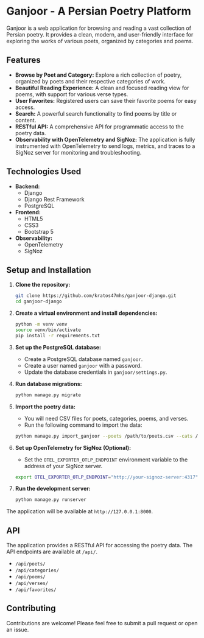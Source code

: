 # Ganjoor - A Persian Poetry Platform

Ganjoor is a web application for browsing and reading a vast collection of Persian poetry. It provides a clean, modern, and user-friendly interface for exploring the works of various poets, organized by categories and poems.

## Features

*   **Browse by Poet and Category:** Explore a rich collection of poetry, organized by poets and their respective categories of work.
*   **Beautiful Reading Experience:** A clean and focused reading view for poems, with support for various verse types.
*   **User Favorites:** Registered users can save their favorite poems for easy access.
*   **Search:** A powerful search functionality to find poems by title or content.
*   **RESTful API:** A comprehensive API for programmatic access to the poetry data.
*   **Observability with OpenTelemetry and SigNoz:** The application is fully instrumented with OpenTelemetry to send logs, metrics, and traces to a SigNoz server for monitoring and troubleshooting.

## Technologies Used

*   **Backend:**
    *   Django
    *   Django Rest Framework
    *   PostgreSQL
*   **Frontend:**
    *   HTML5
    *   CSS3
    *   Bootstrap 5
*   **Observability:**
    *   OpenTelemetry
    *   SigNoz

## Setup and Installation

1.  **Clone the repository:**
    ```bash
    git clone https://github.com/kratos47mhs/ganjoor-django.git
    cd ganjoor-django
    ```

2.  **Create a virtual environment and install dependencies:**
    ```bash
    python -m venv venv
    source venv/bin/activate
    pip install -r requirements.txt
    ```

3.  **Set up the PostgreSQL database:**
    *   Create a PostgreSQL database named `ganjoor`.
    *   Create a user named `ganjoor` with a password.
    *   Update the database credentials in `ganjoor/settings.py`.

4.  **Run database migrations:**
    ```bash
    python manage.py migrate
    ```

5.  **Import the poetry data:**
    *   You will need CSV files for poets, categories, poems, and verses.
    *   Run the following command to import the data:
    ```bash
    python manage.py import_ganjoor --poets /path/to/poets.csv --cats /path/to/cats.csv --poems /path/to/poems.csv --verses /path/to/verses.csv
    ```

6.  **Set up OpenTelemetry for SigNoz (Optional):**
    *   Set the `OTEL_EXPORTER_OTLP_ENDPOINT` environment variable to the address of your SigNoz server.
    ```bash
    export OTEL_EXPORTER_OTLP_ENDPOINT="http://your-signoz-server:4317"
    ```

7.  **Run the development server:**
    ```bash
    python manage.py runserver
    ```

The application will be available at `http://127.0.0.1:8000`.

## API

The application provides a RESTful API for accessing the poetry data. The API endpoints are available at `/api/`.

*   `/api/poets/`
*   `/api/categories/`
*   `/api/poems/`
*   `/api/verses/`
*   `/api/favorites/`

## Contributing

Contributions are welcome! Please feel free to submit a pull request or open an issue.
